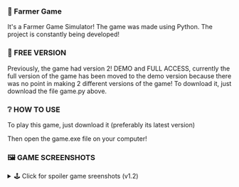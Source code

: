 ### 🌾 Farmer Game
It's a Farmer Game Simulator! 
The game was made using Python. The project is constantly being developed! 

### 💚 FREE VERSION
Previously, the game had version 2! DEMO and FULL ACCESS, currently the full version of the game has been moved to the demo version because there was no point in making 2 different versions of the game!
To download it, just download the file game.py above. 

### ❔ HOW TO USE
To play this game, just download it (preferably its latest version)

Then open the game.exe file on your computer!


### 🖼️ GAME SCREENSHOTS
<details>
<summary> 🕹️ Click for spoiler game sreenshots (v1.2) </summary>
  
### 📃 MENU
![image](https://user-images.githubusercontent.com/75419729/155348172-77a9b12e-2139-47f7-b615-f784e3924f0e.png)
  
### 🥕 OPTION 1 - FARMING CARROTS
![image](https://user-images.githubusercontent.com/75419729/155344251-c9f48300-d3bd-48f0-b732-ace608dd50ca.png)
  
### 👛 OPTION 2 - SELLING CARROTS
![image](https://user-images.githubusercontent.com/75419729/155346632-f0b7bfd4-f4ea-4a35-a2be-d77440c4c680.png)
  
### 🛒 OPTION 3 - BUYING UPGRADE
![image](https://user-images.githubusercontent.com/75419729/155347167-3091f324-4927-469c-80b0-74319a4fd067.png)
  
### ⚙ OPTION 4 - GAME SETTINGS
![image](https://user-images.githubusercontent.com/75419729/155347257-4131988b-67c6-496c-ac14-77c0394748c5.png)
  
### 🚪 OPTION 5 - QUIT THE GAME
![image](https://user-images.githubusercontent.com/75419729/155347375-5317a35a-13e5-428f-a0e5-7fded7de8146.png)
  
### 🎫 OPTION 6 - ENTER CODE
![image](https://user-images.githubusercontent.com/75419729/155347735-cf809b6f-1cc5-43e0-bce4-b617bc20a7b3.png)
  
</details>
